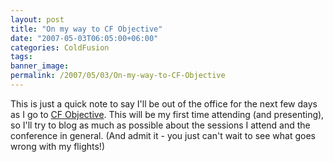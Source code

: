 ```yaml
---
layout: post
title: "On my way to CF Objective"
date: "2007-05-03T06:05:00+06:00"
categories: ColdFusion 
tags: 
banner_image: 
permalink: /2007/05/03/On-my-way-to-CF-Objective
---
```


This is just a quick note to say I'll be out of the office for the next few days as I go to <a href="http://www.cfobjective.com/conference/">CF Objective</a>. This will be my first time attending (and presenting), so I'll try to blog as much as possible about the sessions I attend and the conference in general. (And admit it - you just can't wait to see what goes wrong with my flights!)